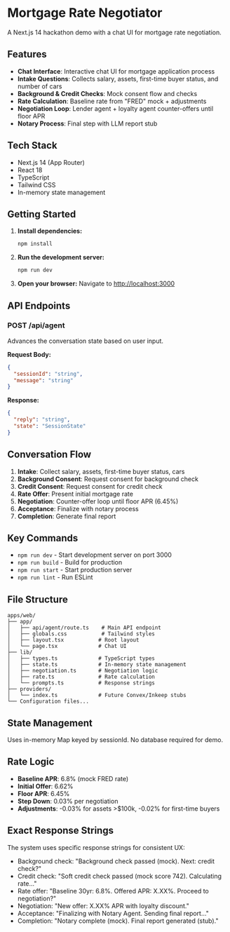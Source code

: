 # Mortgage Rate Negotiator

A Next.js 14 hackathon demo with a chat UI for mortgage rate negotiation.

## Features

- **Chat Interface**: Interactive chat UI for mortgage application process
- **Intake Questions**: Collects salary, assets, first-time buyer status, and number of cars
- **Background & Credit Checks**: Mock consent flow and checks
- **Rate Calculation**: Baseline rate from "FRED" mock + adjustments
- **Negotiation Loop**: Lender agent + loyalty agent counter-offers until floor APR
- **Notary Process**: Final step with LLM report stub

## Tech Stack

- Next.js 14 (App Router)
- React 18
- TypeScript
- Tailwind CSS
- In-memory state management

## Getting Started

1. **Install dependencies:**
   ```bash
   npm install
   ```

2. **Run the development server:**
   ```bash
   npm run dev
   ```

3. **Open your browser:**
   Navigate to [http://localhost:3000](http://localhost:3000)

## API Endpoints

### POST /api/agent

Advances the conversation state based on user input.

**Request Body:**
```json
{
  "sessionId": "string",
  "message": "string"
}
```

**Response:**
```json
{
  "reply": "string",
  "state": "SessionState"
}
```

## Conversation Flow

1. **Intake**: Collect salary, assets, first-time buyer status, cars
2. **Background Consent**: Request consent for background check
3. **Credit Consent**: Request consent for credit check
4. **Rate Offer**: Present initial mortgage rate
5. **Negotiation**: Counter-offer loop until floor APR (6.45%)
6. **Acceptance**: Finalize with notary process
7. **Completion**: Generate final report

## Key Commands

- `npm run dev` - Start development server on port 3000
- `npm run build` - Build for production
- `npm run start` - Start production server
- `npm run lint` - Run ESLint

## File Structure

```
apps/web/
├── app/
│   ├── api/agent/route.ts    # Main API endpoint
│   ├── globals.css           # Tailwind styles
│   ├── layout.tsx           # Root layout
│   └── page.tsx             # Chat UI
├── lib/
│   ├── types.ts             # TypeScript types
│   ├── state.ts             # In-memory state management
│   ├── negotiation.ts       # Negotiation logic
│   ├── rate.ts              # Rate calculation
│   └── prompts.ts           # Response strings
├── providers/
│   └── index.ts             # Future Convex/Inkeep stubs
└── Configuration files...
```

## State Management

Uses in-memory Map keyed by sessionId. No database required for demo.

## Rate Logic

- **Baseline APR**: 6.8% (mock FRED rate)
- **Initial Offer**: 6.62%
- **Floor APR**: 6.45%
- **Step Down**: 0.03% per negotiation
- **Adjustments**: -0.03% for assets >$100k, -0.02% for first-time buyers

## Exact Response Strings

The system uses specific response strings for consistent UX:

- Background check: "Background check passed (mock). Next: credit check?"
- Credit check: "Soft credit check passed (mock score 742). Calculating rate..."
- Rate offer: "Baseline 30yr: 6.8%. Offered APR: X.XX%. Proceed to negotiation?"
- Negotiation: "New offer: X.XX% APR with loyalty discount."
- Acceptance: "Finalizing with Notary Agent. Sending final report..."
- Completion: "Notary complete (mock). Final report generated (stub)."
